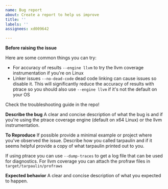 ```yaml
---
name: Bug report
about: Create a report to help us improve
title: ''
labels: ''
assignees: xd009642

---
```


**Before raising the issue**

Here are some common things you can try:

* For accuracy of results `--engine llvm` to try the llvm coverage instrumentation if you're on Linux
* Linker issues `--no-dead-code` dead code linking can cause issues so disable it. This will significantly reduce the accuracy of results with ptrace so you should also use `--engine llvm` if it's not the default on your OS

Check the troubleshooting guide in the repo!

**Describe the bug**
A clear and concise description of what the bug is and if you're using the ptrace coverage engine (default on x64 Linux) or the llvm instrumentation.

**To Reproduce**
If possible provide a minimal  example or project where you've observed the issue. Describe how you called tarpaulin and if it seems helpful provide a copy of what tarpaulin printed out to you.

If using ptrace you can use `--dump-traces` to get a log file that can be used for diagnostics. For llvm coverage you can attach the profraw files in `target/tarpaulin/profraws`

**Expected behavior**
A clear and concise description of what you expected to happen.
